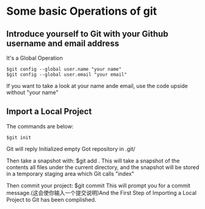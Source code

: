 Some basic Operations of git
===

Introduce yourself to Git with your Github username and email address
---
It's a Global Operation

	$git config --global user.name "your name" 
	$git config --global user.email "your email"

If you want to take a look at your name ande email, use the code upside without "your name"

Import a Local Project 
----

The commands are below:

	$git init
Git will reply 
Initialized empty Got repository in .git\/

Then take a snapshot with:
	$git add .
This will take a snapshot of the contents all files under the current directory,
and the snapshot will be stored in a temporary staging area which Git calls "index" 

Then commit your project:
	$git commit
This will prompt you for a commit message.(这会使你输入一个提交说明)And the First 
Step of Importing a Local Project to Git has been complished.

    
